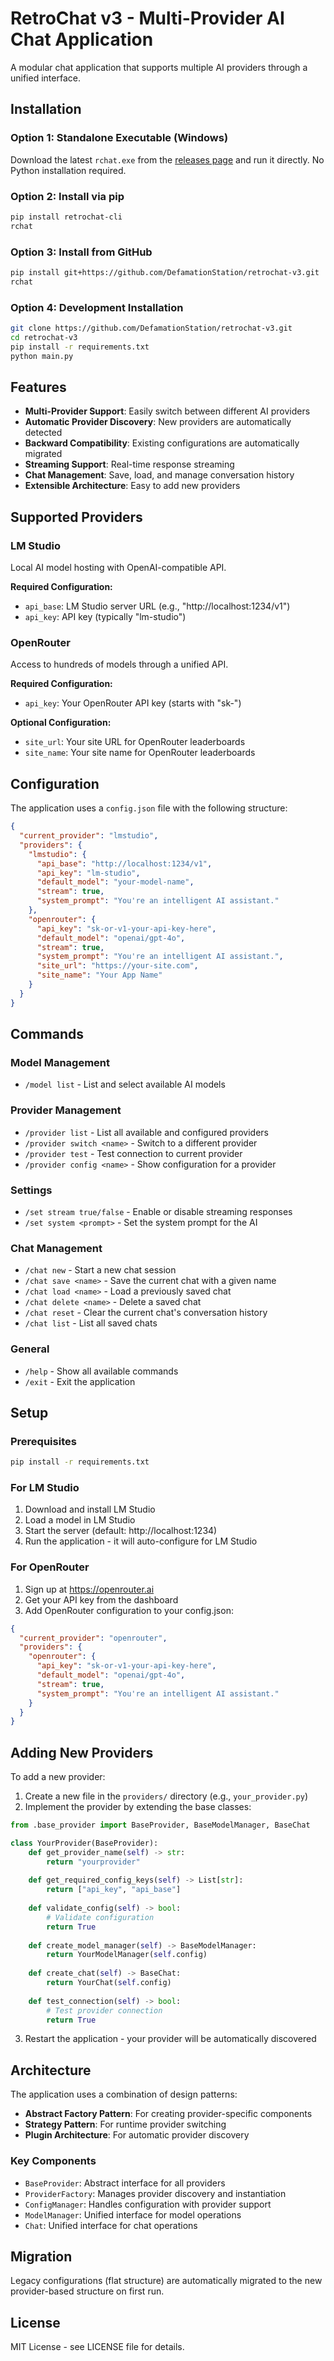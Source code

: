 # RetroChat v3 - Multi-Provider AI Chat Application

A modular chat application that supports multiple AI providers through a unified interface.

## Installation

### Option 1: Standalone Executable (Windows)
Download the latest `rchat.exe` from the [releases page](https://github.com/DefamationStation/retrochat-v3/releases) and run it directly. No Python installation required.

### Option 2: Install via pip
```bash
pip install retrochat-cli
rchat
```

### Option 3: Install from GitHub
```bash
pip install git+https://github.com/DefamationStation/retrochat-v3.git
rchat
```

### Option 4: Development Installation
```bash
git clone https://github.com/DefamationStation/retrochat-v3.git
cd retrochat-v3
pip install -r requirements.txt
python main.py
```

## Features

- **Multi-Provider Support**: Easily switch between different AI providers
- **Automatic Provider Discovery**: New providers are automatically detected
- **Backward Compatibility**: Existing configurations are automatically migrated
- **Streaming Support**: Real-time response streaming
- **Chat Management**: Save, load, and manage conversation history
- **Extensible Architecture**: Easy to add new providers

## Supported Providers

### LM Studio
Local AI model hosting with OpenAI-compatible API.

**Required Configuration:**
- `api_base`: LM Studio server URL (e.g., "http://localhost:1234/v1")
- `api_key`: API key (typically "lm-studio")

### OpenRouter
Access to hundreds of models through a unified API.

**Required Configuration:**
- `api_key`: Your OpenRouter API key (starts with "sk-")

**Optional Configuration:**
- `site_url`: Your site URL for OpenRouter leaderboards
- `site_name`: Your site name for OpenRouter leaderboards

## Configuration

The application uses a `config.json` file with the following structure:

```json
{
  "current_provider": "lmstudio",
  "providers": {
    "lmstudio": {
      "api_base": "http://localhost:1234/v1",
      "api_key": "lm-studio",
      "default_model": "your-model-name",
      "stream": true,
      "system_prompt": "You're an intelligent AI assistant."
    },
    "openrouter": {
      "api_key": "sk-or-v1-your-api-key-here",
      "default_model": "openai/gpt-4o",
      "stream": true,
      "system_prompt": "You're an intelligent AI assistant.",
      "site_url": "https://your-site.com",
      "site_name": "Your App Name"
    }
  }
}
```

## Commands

### Model Management
- `/model list` - List and select available AI models

### Provider Management
- `/provider list` - List all available and configured providers
- `/provider switch <name>` - Switch to a different provider
- `/provider test` - Test connection to current provider
- `/provider config <name>` - Show configuration for a provider

### Settings
- `/set stream true/false` - Enable or disable streaming responses
- `/set system <prompt>` - Set the system prompt for the AI

### Chat Management
- `/chat new` - Start a new chat session
- `/chat save <name>` - Save the current chat with a given name
- `/chat load <name>` - Load a previously saved chat
- `/chat delete <name>` - Delete a saved chat
- `/chat reset` - Clear the current chat's conversation history
- `/chat list` - List all saved chats

### General
- `/help` - Show all available commands
- `/exit` - Exit the application

## Setup

### Prerequisites
```bash
pip install -r requirements.txt
```

### For LM Studio
1. Download and install LM Studio
2. Load a model in LM Studio
3. Start the server (default: http://localhost:1234)
4. Run the application - it will auto-configure for LM Studio

### For OpenRouter
1. Sign up at https://openrouter.ai
2. Get your API key from the dashboard
3. Add OpenRouter configuration to your config.json:

```json
{
  "current_provider": "openrouter",
  "providers": {
    "openrouter": {
      "api_key": "sk-or-v1-your-api-key-here",
      "default_model": "openai/gpt-4o",
      "stream": true,
      "system_prompt": "You're an intelligent AI assistant."
    }
  }
}
```

## Adding New Providers

To add a new provider:

1. Create a new file in the `providers/` directory (e.g., `your_provider.py`)
2. Implement the provider by extending the base classes:

```python
from .base_provider import BaseProvider, BaseModelManager, BaseChat

class YourProvider(BaseProvider):
    def get_provider_name(self) -> str:
        return "yourprovider"
    
    def get_required_config_keys(self) -> List[str]:
        return ["api_key", "api_base"]
    
    def validate_config(self) -> bool:
        # Validate configuration
        return True
    
    def create_model_manager(self) -> BaseModelManager:
        return YourModelManager(self.config)
    
    def create_chat(self) -> BaseChat:
        return YourChat(self.config)
    
    def test_connection(self) -> bool:
        # Test provider connection
        return True
```

3. Restart the application - your provider will be automatically discovered

## Architecture

The application uses a combination of design patterns:

- **Abstract Factory Pattern**: For creating provider-specific components
- **Strategy Pattern**: For runtime provider switching
- **Plugin Architecture**: For automatic provider discovery

### Key Components

- `BaseProvider`: Abstract interface for all providers
- `ProviderFactory`: Manages provider discovery and instantiation
- `ConfigManager`: Handles configuration with provider support
- `ModelManager`: Unified interface for model operations
- `Chat`: Unified interface for chat operations

## Migration

Legacy configurations (flat structure) are automatically migrated to the new provider-based structure on first run.

## License

MIT License - see LICENSE file for details.
